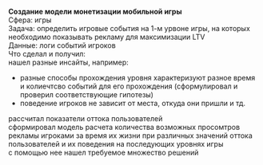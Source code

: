 **Создание модели монетизации мобильной игры**<br>
Сфера: игры<br>
Задача: определить игровые события на 1-м урвоне игры, на которых необходимо показывать рекламу для максимизации LTV<br>
Данные: логи событий игроков<br>
Что сделал и получил:<br>
нашел разные инсайты, например: <br>
- разные способы прохождения уровня характеризуют разное время и колиечтсво событий для его прохождения (сформулировал и проверил соответствующие гипотезы)<br>
- поведение игроков не зависит от места, откуда они пришли и тд.<br>

рассчитал показатели оттока пользователей<br>
сформировал модель расчета количества возможных просомтров рекламы игроками за время их жизни при различных значений оттока пользователей и их поведения на последующих уровнях игры<br>
с помощью нее нашел требуемое множество решений<br>
